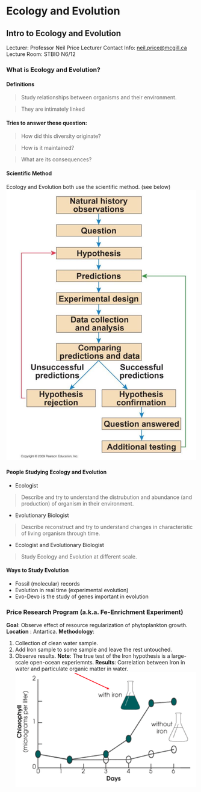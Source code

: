 # Ecology and Evolution

## Intro to Ecology and Evolution
Lecturer: Professor Neil Price
Lecturer Contact Info: neil.price@mcgill.ca
Lecture Room: STBIO N6/12

### What is Ecology and Evolution?
#### Definitions
> Study relationships between organisms and their environment.

> They are intimately linked

#### Tries to answer these question:
> How did this diversity originate?

> How is it maintained?

> What are its consequences?

#### Scientific Method
Ecology and Evolution both use the scientific method. (see below)
![alt text](lecture_1_data/scientific_method.png "Scientific methodology")

#### People Studying Ecology and Evolution
  * Ecologist
> Describe and try to understand the distrubution and abundance (and production) of organism in their environment.

  * Evolutionary Biologist
> Describe reconstruct and try to understand changes in characteristic of living organism through time.

  * Ecologist and Evolutionary Biologist
> Study Ecology and Evolution at different scale.

#### Ways to Study Evolution

  * Fossil (molecular) records
  * Evolution in real time (experimental evolution)
  * Evo-Devo is the study of genes important in evolution

### Price Research Program (a.k.a. Fe-Enrichment Experiment)
__Goal__: Observe effect of resource regularization of phytoplankton growth.
__Location__ : Antartica.
__Methodology__: 
1. Collection of clean water sample.
2. Add Iron sample to some sample and leave the rest untouched.
3. Observe results.
__Note__: The true test of the Iron hypothesis is a large-scale open-ocean experiemnts.
__Results__:
Correlation between Iron in water and particulate organic matter in water.
![alt text](lecture_1_data/fe_experiment.png "Fe-Enrichment Experiment Results")
